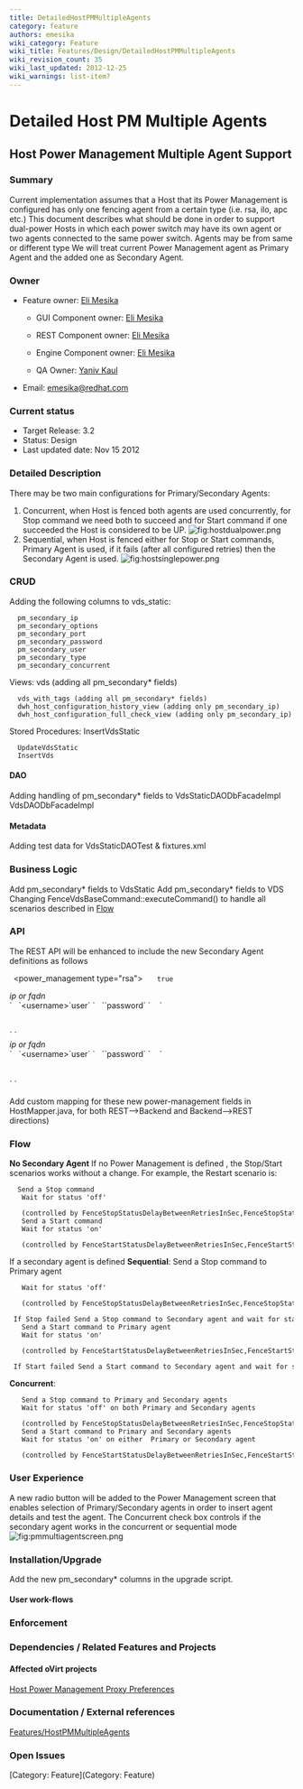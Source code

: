 ```yaml
---
title: DetailedHostPMMultipleAgents
category: feature
authors: emesika
wiki_category: Feature
wiki_title: Features/Design/DetailedHostPMMultipleAgents
wiki_revision_count: 35
wiki_last_updated: 2012-12-25
wiki_warnings: list-item?
---
```


# Detailed Host PM Multiple Agents

## Host Power Management Multiple Agent Support

### Summary

Current implementation assumes that a Host that its Power Management is configured has only one fencing agent from a certain type (i.e. rsa, ilo, apc etc.)
This document describes what should be done in order to support dual-power Hosts in which each power switch may have its own agent or two agents connected to the same power switch.
Agents may be from same or different type
We will treat current Power Management agent as Primary Agent and the added one as Secondary Agent.

### Owner

*   Feature owner: [ Eli Mesika](User:emesika)

    * GUI Component owner: [ Eli Mesika](User:emesika)

    * REST Component owner: [ Eli Mesika](User:emesika)

    * Engine Component owner: [ Eli Mesika](User:emesika)

    * QA Owner: [ Yaniv Kaul](User:ykaul)

*   Email: emesika@redhat.com

### Current status

*   Target Release: 3.2
*   Status: Design
*   Last updated date: Nov 15 2012

### Detailed Description

There may be two main configurations for Primary/Secondary Agents:
1) Concurrent, when Host is fenced both agents are used concurrently, for Stop command we need both to succeed and for Start command if one succeeded the Host is considered to be UP.
 ![](hostdualpower.png "fig:hostdualpower.png")
 2) Sequential, when Host is fenced either for Stop or Start commands, Primary Agent is used, if it fails (after all configured retries) then the Secondary Agent is used.
 ![](hostsinglepower.png "fig:hostsinglepower.png")

### CRUD

Adding the following columns to vds_static:

      pm_secondary_ip
      pm_secondary_options
      pm_secondary_port
      pm_secondary_password
      pm_secondary_user
      pm_secondary_type
      pm_secondary_concurrent

Views:
 vds (adding all pm_secondary\* fields)

      vds_with_tags (adding all pm_secondary* fields)
      dwh_host_configuration_history_view (adding only pm_secondary_ip)
      dwh_host_configuration_full_check_view (adding only pm_secondary_ip)

Stored Procedures:
 InsertVdsStatic

      UpdateVdsStatic
      InsertVds

#### DAO

Adding handling of pm_secondary\* fields to
VdsStaticDAODbFacadeImpl
VdsDAODbFacadeImpl

#### Metadata

Adding test data for VdsStaticDAOTest & fixtures.xml

### Business Logic

Add pm_secondary\* fields to VdsStatic
Add pm_secondary\* fields to VDS
 Changing FenceVdsBaseCommand::executeCommand() to handle all scenarios described in [Flow](http://wiki.ovirt.org/wiki/Features/Design/DetailedHostPMMultipleAgents#Flow)

### API

The REST API will be enhanced to include the new Secondary Agent definitions as follows

` `<power_management type="rsa">
`   `<enabled>`true`</enabled>
         

<address>
ip or fqdn

</address>
`   `&lt;username&gt;`user`</username>
`   `<password>`password`</password>
`    `<options><option value="" name="port"/><option value="false" name="secure"/></options>
` `</power_management>
<power_management type="apc" concurrent="false">
         

<address>
ip or fqdn

</address>
`   `&lt;username&gt;`user`</username>
`   `<password>`password`</password>
`    `<options><option value="" name="port"/><option value="false" name="secure"/></options>
` `</power_management>

Add custom mapping for these new power-management fields in HostMapper.java, for both REST-->Backend and Backend-->REST directions)

### Flow

**No Secondary Agent**
If no Power Management is defined , the Stop/Start scenarios works without a change. For example, the Restart scenario is:

      Send a Stop command 
       Wait for status 'off' 
         (controlled by FenceStopStatusDelayBetweenRetriesInSec,FenceStopStatusRetries configuration values)
       Send a Start command
       Wait for status 'on' 
         (controlled by FenceStartStatusDelayBetweenRetriesInSec,FenceStartStatusRetries configuration values)

If a secondary agent is defined
 **Sequential**:
 Send a Stop command to Primary agent

       Wait for status 'off' 
         (controlled by FenceStopStatusDelayBetweenRetriesInSec,FenceStopStatusRetries configuration values)
       If Stop failed Send a Stop command to Secondary agent and wait for status 'off'
       Send a Start command to Primary agent
       Wait for status 'on' 
         (controlled by FenceStartStatusDelayBetweenRetriesInSec,FenceStartStatusRetries configuration values)
       If Start failed Send a Start command to Secondary agent and wait for status 'on'

**Concurrent**:

       Send a Stop command to Primary and Secondary agents
       Wait for status 'off' on both Primary and Secondary agents
         (controlled by FenceStopStatusDelayBetweenRetriesInSec,FenceStopStatusRetries configuration values)
       Send a Start command to Primary and Secondary agents
       Wait for status 'on' on either  Primary or Secondary agent
         (controlled by FenceStartStatusDelayBetweenRetriesInSec,FenceStartStatusRetries configuration values)

### User Experience

A new radio button will be added to the Power Management screen that enables selection of Primary/Secondary agents in order to insert agent details and test the agent.
The Concurrent check box controls if the secondary agent works in the concurrent or sequential mode
 ![](pmmultiagentscreen.png "fig:pmmultiagentscreen.png")

### Installation/Upgrade

Add the new pm_secondary\* columns in the upgrade script.

#### User work-flows

### Enforcement

### Dependencies / Related Features and Projects

#### Affected oVirt projects

[Host Power Management Proxy Preferences](http://wiki.ovirt.org/wiki/Features/HostPMProxyPreferences)

### Documentation / External references

[Features/HostPMMultipleAgents](Features/HostPMMultipleAgents)

### Open Issues

[Category: Feature](Category: Feature)
